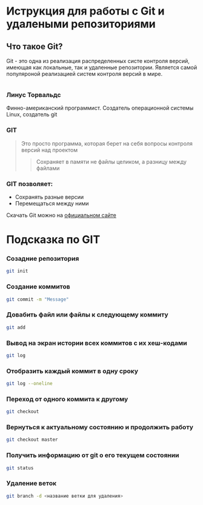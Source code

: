  # Иструкция для работы с Git и удалеными репозиториями 

 ## Что такое Git?
 Git - это одна из реализация распределенных систе контроля версий, имеющая как  локальные, так и удаленные репозитории. Является самой популяроной реализацией систем контроля версий в мире. 

  ![<GIT>](<images.png>)

### Линус Торвальдс
Финно-американский программист. Создатель операционной системы Linux, создатель git

### GIT
>Это просто программа, которая берет
на себя вопросы контроля версий
над проектом
>>Сохраняет в памяти не файлы целиком,
а разницу между файлами

### GIT позволяет:
* Сохранять разные версии
* Перемещаться между ними

Скачать Git можно на [официальном сайте](https://git-scm.com/ "Скачать Git") 

 # Подсказка по GIT 

### Созадние репозитория
```sh 
git init 
```
### Создание коммитов
```sh
git commit -m "Message"
```
### Довабить файл или файлы к следующему коммиту
```sh
git add
```
### Вывод на экран истории всех коммитов с их хеш-кодами
```sh
git log
```
### Отобразить каждый коммит в одну сроку
```sh
git log --oneline
```
### Переход от одного коммита к другому
```sh
git checkout
```
### Вернуться к актуальному состоянию и продолжить работу
```sh
git checkout master
```
### Получить информацию от git о его текущем состоянии
```sh
git status
```
### Удаление веток
```sh
git branch -d <название ветки для удаления>
```